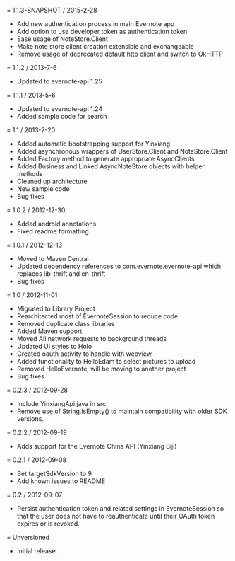 = 1.1.3-SNAPSHOT / 2015-2-28

* Add new authentication process in main Evernote app
* Add option to use developer token as authentication token
* Ease usage of NoteStore.Client
* Make note store client creation extensible and exchangeable
* Remove usage of deprecated default http client and switch to OkHTTP

= 1.1.2 / 2013-7-6

* Updated to evernote-api 1.25

= 1.1.1 / 2013-5-6

* Updated to evernote-api 1.24
* Added sample code for search

= 1.1 / 2013-2-20

* Added automatic bootstrapping support for Yinxiang
* Added asynchronous wrappers of UserStore.Client and NoteStore.Client
* Added Factory method to generate appropriate AsyncClients
* Added Business and Linked AsyncNoteStore objects with helper methods
* Cleaned up architecture
* New sample code
* Bug fixes

= 1.0.2 / 2012-12-30

* Added android annotations
* Fixed readme formatting

= 1.0.1 / 2012-12-13

* Moved to Maven Central
* Updated dependency references to com.evernote.evernote-api which replaces lib-thrift and en-thrift
* Bug fixes

= 1.0 / 2012-11-01

* Migrated to Library Project
* Rearchitected most of EvernoteSession to reduce code
* Removed duplicate class libraries
* Added Maven support
* Moved All network requests to background threads
* Updated UI styles to Holo
* Created oauth activity to handle with webview
* Added functionality to HelloEdam to select pictures to upload
* Removed HelloEvernote, will be moving to another project
* Bug fixes

= 0.2.3 / 2012-09-28

* Include YinxiangApi.java in src.
* Remove use of String.isEmpty() to maintain compatibility with older SDK versions.

= 0.2.2 / 2012-09-19

* Adds support for the Evernote China API (Yinxiang Biji)

= 0.2.1 / 2012-09-08

* Set targetSdkVersion to 9
* Add known issues to README

= 0.2 / 2012-09-07

* Persist authentication token and related settings in EvernoteSession so that the
  user does not have to reauthenticate until their OAuth token expires or is
  revoked.

= Unversioned

* Initial release.
